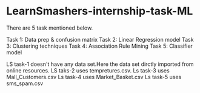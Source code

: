 # LearnSmashers-internship-task-ML

There are 5 task mentioned below.

Task 1: Data prep & confusion matrix
Task 2: Linear Regression model
Task 3: Clustering techniques
Task 4: Association Rule Mining
Task 5: Classifier model

LS task-1 doesn't have any data set.Here the data set dirctly imported from online resources.
LS taks-2 uses tempretures.csv.
Ls task-3 uses Mall_Customers.csv
Ls task-4 uses Market_Basket.csv
Ls task-5 uses sms_spam.csv

